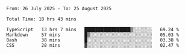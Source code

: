 <!--START_SECTION:waka-->

```abap
From: 26 July 2025 - To: 25 August 2025

Total Time: 18 hrs 43 mins

TypeScript   13 hrs 7 mins   █████████████████▒░░░░░░░   69.24 %
Markdown     57 mins         █▒░░░░░░░░░░░░░░░░░░░░░░░   05.03 %
Bash         38 mins         █░░░░░░░░░░░░░░░░░░░░░░░░   03.38 %
CSS          28 mins         ▓░░░░░░░░░░░░░░░░░░░░░░░░   02.47 %
```

<!--END_SECTION:waka-->
